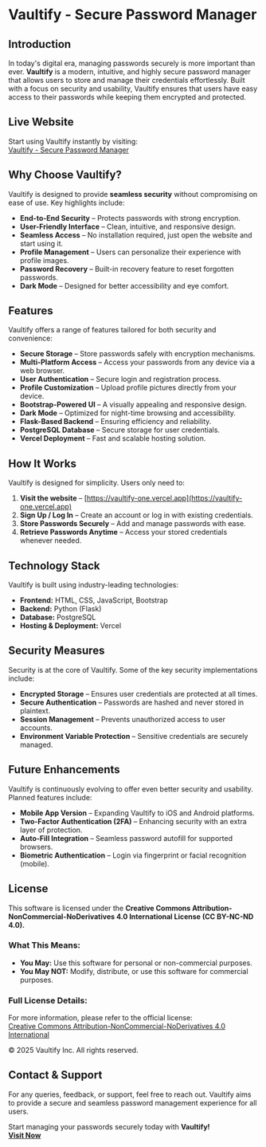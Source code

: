 # Vaultify - Secure Password Manager  

## Introduction  
In today's digital era, managing passwords securely is more important than ever. **Vaultify** is a modern, intuitive, and highly secure password manager that allows users to store and manage their credentials effortlessly. Built with a focus on security and usability, Vaultify ensures that users have easy access to their passwords while keeping them encrypted and protected.  

## Live Website  
Start using Vaultify instantly by visiting:  
[Vaultify - Secure Password Manager](https://vaultify-one.vercel.app)  

## Why Choose Vaultify?  
Vaultify is designed to provide **seamless security** without compromising on ease of use. Key highlights include:  
- **End-to-End Security** – Protects passwords with strong encryption.  
- **User-Friendly Interface** – Clean, intuitive, and responsive design.  
- **Seamless Access** – No installation required, just open the website and start using it.  
- **Profile Management** – Users can personalize their experience with profile images.  
- **Password Recovery** – Built-in recovery feature to reset forgotten passwords.  
- **Dark Mode** – Designed for better accessibility and eye comfort.  

## Features  
Vaultify offers a range of features tailored for both security and convenience:  
- **Secure Storage** – Store passwords safely with encryption mechanisms.  
- **Multi-Platform Access** – Access your passwords from any device via a web browser.  
- **User Authentication** – Secure login and registration process.  
- **Profile Customization** – Upload profile pictures directly from your device.  
- **Bootstrap-Powered UI** – A visually appealing and responsive design.  
- **Dark Mode** – Optimized for night-time browsing and accessibility.  
- **Flask-Based Backend** – Ensuring efficiency and reliability.  
- **PostgreSQL Database** – Secure storage for user credentials.  
- **Vercel Deployment** – Fast and scalable hosting solution.  

## How It Works  
Vaultify is designed for simplicity. Users only need to:  
1. **Visit the website** – [https://vaultify-one.vercel.app](https://vaultify-one.vercel.app)  
2. **Sign Up / Log In** – Create an account or log in with existing credentials.  
3. **Store Passwords Securely** – Add and manage passwords with ease.  
4. **Retrieve Passwords Anytime** – Access your stored credentials whenever needed.  

## Technology Stack  
Vaultify is built using industry-leading technologies:  
- **Frontend:** HTML, CSS, JavaScript, Bootstrap  
- **Backend:** Python (Flask)  
- **Database:** PostgreSQL  
- **Hosting & Deployment:** Vercel  

## Security Measures  
Security is at the core of Vaultify. Some of the key security implementations include:  
- **Encrypted Storage** – Ensures user credentials are protected at all times.  
- **Secure Authentication** – Passwords are hashed and never stored in plaintext.  
- **Session Management** – Prevents unauthorized access to user accounts.  
- **Environment Variable Protection** – Sensitive credentials are securely managed.  

## Future Enhancements  
Vaultify is continuously evolving to offer even better security and usability. Planned features include:  
- **Mobile App Version** – Expanding Vaultify to iOS and Android platforms.  
- **Two-Factor Authentication (2FA)** – Enhancing security with an extra layer of protection.  
- **Auto-Fill Integration** – Seamless password autofill for supported browsers.  
- **Biometric Authentication** – Login via fingerprint or facial recognition (mobile).  

## License

This software is licensed under the **Creative Commons Attribution-NonCommercial-NoDerivatives 4.0 International License (CC BY-NC-ND 4.0).**

### What This Means:
- **You May:** Use this software for personal or non-commercial purposes.
- **You May NOT:** Modify, distribute, or use this software for commercial purposes.

### Full License Details:
For more information, please refer to the official license:  
[Creative Commons Attribution-NonCommercial-NoDerivatives 4.0 International](https://creativecommons.org/licenses/by-nc-nd/4.0/)

© 2025 Vaultify Inc. All rights reserved. 

## Contact & Support  
For any queries, feedback, or support, feel free to reach out. Vaultify aims to provide a secure and seamless password management experience for all users.  

Start managing your passwords securely today with **Vaultify!**  
**[Visit Now](https://vaultify-one.vercel.app)**  
